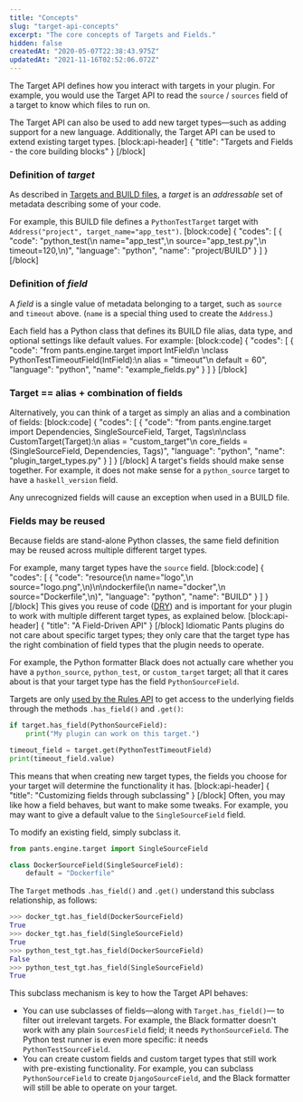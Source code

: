 ```yaml
---
title: "Concepts"
slug: "target-api-concepts"
excerpt: "The core concepts of Targets and Fields."
hidden: false
createdAt: "2020-05-07T22:38:43.975Z"
updatedAt: "2021-11-16T02:52:06.072Z"
---
```

The Target API defines how you interact with targets in your plugin. For example, you would use the Target API to read the `source` / `sources` field of a target to know which files to run on.

The Target API can also be used to add new target types—such as adding support for a new language. Additionally, the Target API can be used to extend existing target types.
[block:api-header]
{
  "title": "Targets and Fields - the core building blocks"
}
[/block]
### Definition of _target_

As described in [Targets and BUILD files](doc:targets), a _target_ is an _addressable_ set of metadata describing some of your code.

For example, this BUILD file defines a `PythonTestTarget` target with `Address("project", target_name="app_test")`.
[block:code]
{
  "codes": [
    {
      "code": "python_test(\n    name=\"app_test\",\n    source=\"app_test.py\",\n    timeout=120,\n)",
      "language": "python",
      "name": "project/BUILD"
    }
  ]
}
[/block]
### Definition of _field_

A _field_ is a single value of metadata belonging to a target, such as `source` and `timeout` above. (`name` is a special thing used to create the `Address`.)

Each field has a Python class that defines its BUILD file alias, data type, and optional settings like default values. For example:
[block:code]
{
  "codes": [
    {
      "code": "from pants.engine.target import IntField\n    \nclass PythonTestTimeoutField(IntField):\n    alias = \"timeout\"\n    default = 60",
      "language": "python",
      "name": "example_fields.py"
    }
  ]
}
[/block]
### Target == alias + combination of fields

Alternatively, you can think of a target as simply an alias and a combination of fields:
[block:code]
{
  "codes": [
    {
      "code": "from pants.engine.target import Dependencies, SingleSourceField, Target, Tags\n\nclass CustomTarget(Target):\n    alias = \"custom_target\"\n    core_fields = (SingleSourceField, Dependencies, Tags)",
      "language": "python",
      "name": "plugin_target_types.py"
    }
  ]
}
[/block]
A target's fields should make sense together. For example, it does not make sense for a `python_source` target to have a `haskell_version` field.

Any unrecognized fields will cause an exception when used in a BUILD file.

### Fields may be reused

Because fields are stand-alone Python classes, the same field definition may be reused across multiple different target types.

For example, many target types have the `source` field.
[block:code]
{
  "codes": [
    {
      "code": "resource(\n    name=\"logo\",\n    source=\"logo.png\",\n)\n\ndockerfile(\n    name=\"docker\",\n    source=\"Dockerfile\",\n)",
      "language": "python",
      "name": "BUILD"
    }
  ]
}
[/block]
This gives you reuse of code ([DRY](https://en.wikipedia.org/wiki/Don't_repeat_yourself)) and is important for your plugin to work with multiple different target types, as explained below.
[block:api-header]
{
  "title": "A Field-Driven API"
}
[/block]
Idiomatic Pants plugins do not care about specific target types; they only care that the target type has the right combination of field types that the plugin needs to operate.

For example, the Python formatter Black does not actually care whether you have a `python_source`, `python_test`, or `custom_target` target; all that it cares about is that your target type has the field `PythonSourceField`. 

Targets are only [used by the Rules API](doc:rules-api-and-target-api) to get access to the underlying fields through the methods `.has_field()` and `.get()`:

```python
if target.has_field(PythonSourceField):
    print("My plugin can work on this target.")

timeout_field = target.get(PythonTestTimeoutField)
print(timeout_field.value)
```

This means that when creating new target types, the fields you choose for your target will determine the functionality it has.
[block:api-header]
{
  "title": "Customizing fields through subclassing"
}
[/block]
Often, you may like how a field behaves, but want to make some tweaks. For example, you may want to give a default value to the `SingleSourceField` field.

To modify an existing field, simply subclass it.

```python
from pants.engine.target import SingleSourceField

class DockerSourceField(SingleSourceField):
    default = "Dockerfile"
```

The `Target` methods `.has_field()` and `.get()` understand this subclass relationship, as follows:

```python
>>> docker_tgt.has_field(DockerSourceField)
True
>>> docker_tgt.has_field(SingleSourceField)
True
>>> python_test_tgt.has_field(DockerSourceField)
False
>>> python_test_tgt.has_field(SingleSourceField)
True
```

This subclass mechanism is key to how the Target API behaves:

* You can use subclasses of fields—along with `Target.has_field()`— to filter out irrelevant targets. For example, the Black formatter doesn't work with any plain `SourcesField` field; it needs `PythonSourceField`. The Python test runner is even more specific: it needs `PythonTestSourceField`.
* You can create custom fields and custom target types that still work with pre-existing functionality. For example, you can subclass `PythonSourceField` to create `DjangoSourceField`, and the Black formatter will still be able to operate on your target.